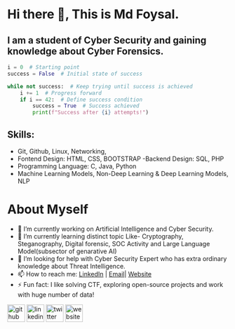 # Hi there 👋, This is Md Foysal.
## I am a student of Cyber Security and gaining knowledge about Cyber Forensics. 
```python
i = 0  # Starting point
success = False  # Initial state of success

while not success:  # Keep trying until success is achieved
    i += 1  # Progress forward
    if i == 42:  # Define success condition
        success = True  # Success achieved
        print(f"Success after {i} attempts!")
```

Skills: 
--------
- Git, Github, Linux, Networking,
- Fontend Design: HTML, CSS, BOOTSTRAP
-Backend Design: SQL, PHP
- Programming Language: C, Java, Python
- Machine Learning Models, Non-Deep Learning & Deep Learning Models, NLP  

# About Myself
- 🔭 I’m currently working on Artificial Intelligence and Cyber Security. 
- 🌱 I’m currently learning distinct topic Like- Cryptography, Steganography, Digital forensic, SOC Activity and Large Language Model(subsector of genarative AI)   
- 🤔 I’m looking for help with Cyber Security Expert who has extra ordinary knowledge about Threat Intelligence. 
- 📫 How to reach me: [LinkedIn](https://linkedin.com/in/mdfoysalcysec) | [Email](mdfoysal.cysec@gmail.com)| [Website](https://mdfoysal.com) 
- ⚡ Fun fact: I like solving CTF, exploring open-source projects and work with huge number of data! 


[<img src='https://cdn.jsdelivr.net/npm/simple-icons@3.0.1/icons/github.svg' alt='github' height='40'>](https://github.com/mdfoysalcysec)  [<img src='https://cdn.jsdelivr.net/npm/simple-icons@3.0.1/icons/linkedin.svg' alt='linkedin' height='40'>](https://www.linkedin.com/in/mdfoysalcysec/)  [<img src='https://cdn.jsdelivr.net/npm/simple-icons@3.0.1/icons/twitter.svg' alt='twitter' height='40'>](https://twitter.com/mdfoysalcysec)  [<img src='https://cdn.jsdelivr.net/npm/simple-icons@3.0.1/icons/icloud.svg' alt='website' height='40'>](https://mdfoysal.com)  
